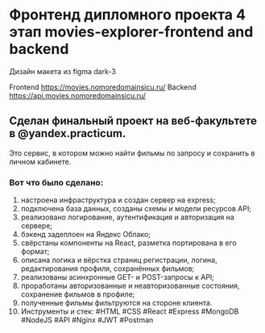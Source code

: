 # Фронтенд дипломного проекта 4 этап movies-explorer-frontend and backend

Дизайн макета из figma dark-3

Frontend https://movies.nomoredomainsicu.ru/
Backend https://api.movies.nomoredomainsicu.ru/

## Сделан финальный проект на веб-факультете в @yandex.practicum. 
Это сервис, в котором можно найти фильмы по запросу и сохранить в личном кабинете.
### Вот что было сделано:
1. настроена инфраструктура и создан сервер на express;
2. подключена база данных, созданы схемы и модели ресурсов API;
3. реализовано логирование, аутентификация и авторизация на сервере;
4. бэкенд задеплоен на Яндекс Облако;
5. свёрстаны компоненты на React, разметка портирована в его формат;
6. описана логика и вёрстка страниц регистрации, логина, редактирования профиля, сохранённых фильмов;
7. реализованы асинхронные GET- и POST-запросы к API;
8. проработаны авторизованные и неавторизованные состояния, сохранение фильмов в профиле;
9. полученные фильмы фильтруются на стороне клиента.
10. Инструменты и стек: #HTML #CSS #React #Express #MongoDB #NodeJS #API  #Nginx #JWT #Postman
